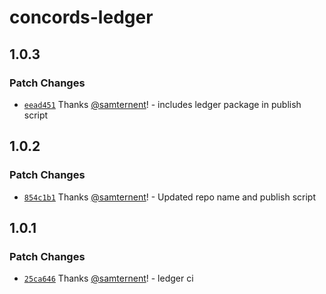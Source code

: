 # concords-ledger

## 1.0.3

### Patch Changes

- [`eead451`](https://github.com/samternent/home/commit/eead451300298d24455426d05b88e276bec53021) Thanks [@samternent](https://github.com/samternent)! - includes ledger package in publish script

## 1.0.2

### Patch Changes

- [`854c1b1`](https://github.com/samternent/home/commit/854c1b1f4a66ea14594602b99af50df4d6b6946c) Thanks [@samternent](https://github.com/samternent)! - Updated repo name and publish script

## 1.0.1

### Patch Changes

- [`25ca646`](https://github.com/samternent/home/commit/25ca646139237a1034c84ab599122bce9ab4638a) Thanks [@samternent](https://github.com/samternent)! - ledger ci
